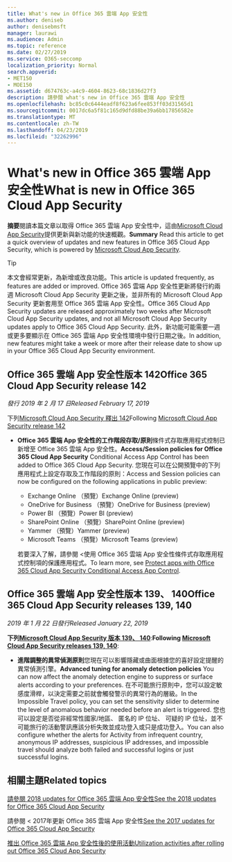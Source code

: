 ```yaml
---
title: What's new in Office 365 雲端 App 安全性
ms.author: deniseb
author: denisebmsft
manager: laurawi
ms.audience: Admin
ms.topic: reference
ms.date: 02/27/2019
ms.service: O365-seccomp
localization_priority: Normal
search.appverid:
- MET150
- MOE150
ms.assetid: d674763c-a4c9-4604-8623-68c1836d27f3
description: 請參閱 what's new in Office 365 雲端 App 安全性
ms.openlocfilehash: bc85c0c6444eadf8f623a6fee853ff03d31565d1
ms.sourcegitcommit: 0017dc6a5f81c165d9dfd88be39a6bb17856582e
ms.translationtype: MT
ms.contentlocale: zh-TW
ms.lasthandoff: 04/23/2019
ms.locfileid: "32262996"
---
```

# <a name="what-is-new-in-office-365-cloud-app-security"></a><span data-ttu-id="00283-103">What's new in Office 365 雲端 App 安全性</span><span class="sxs-lookup"><span data-stu-id="00283-103">What is new in Office 365 Cloud App Security</span></span>

<span data-ttu-id="00283-104">**摘要**閱讀本篇文章以取得 Office 365 雲端 App 安全性中，這由[Microsoft Cloud App Security](https://aka.ms/whatiscas)提供更新與新功能的快速概觀。</span><span class="sxs-lookup"><span data-stu-id="00283-104">**Summary** Read this article to get a quick overview of updates and new features in Office 365 Cloud App Security, which is powered by [Microsoft Cloud App Security](https://aka.ms/whatiscas).</span></span>
  
> [!TIP]
> <span data-ttu-id="00283-105">本文會經常更新，為新增或改良功能。</span><span class="sxs-lookup"><span data-stu-id="00283-105">This article is updated frequently, as features are added or improved.</span></span> <span data-ttu-id="00283-106">Office 365 雲端 App 安全性更新將發行約兩週 Microsoft Cloud App Security 更新之後，並非所有的 Microsoft Cloud App Security 更新套用至 Office 365 雲端 App 安全性。</span><span class="sxs-lookup"><span data-stu-id="00283-106">Office 365 Cloud App Security updates are released approximately two weeks after Microsoft Cloud App Security updates, and not all Microsoft Cloud App Security updates apply to Office 365 Cloud App Security.</span></span> <span data-ttu-id="00283-107">此外，新功能可能需要一週或更多要顯示在 Office 365 雲端 App 安全性環境中發行日期之後。</span><span class="sxs-lookup"><span data-stu-id="00283-107">In addition, new features might take a week or more after their release date to show up in your Office 365 Cloud App Security environment.</span></span>

## <a name="office-365-cloud-app-security-release-142"></a><span data-ttu-id="00283-108">Office 365 雲端 App 安全性版本 142</span><span class="sxs-lookup"><span data-stu-id="00283-108">Office 365 Cloud App Security release 142</span></span>

<span data-ttu-id="00283-109">*發行 2019 年 2 月 17 日*</span><span class="sxs-lookup"><span data-stu-id="00283-109">*Released February 17, 2019*</span></span>

<span data-ttu-id="00283-110">下列[Microsoft Cloud App Security 釋出 142](https://docs.microsoft.com/en-us/cloud-app-security/release-notes#cloud-app-security-release-142)</span><span class="sxs-lookup"><span data-stu-id="00283-110">Following  [Microsoft Cloud App Security release 142](https://docs.microsoft.com/en-us/cloud-app-security/release-notes#cloud-app-security-release-142)</span></span>

- <span data-ttu-id="00283-111">**Office 365 雲端 App 安全性的工作階段存取/原則**條件式存取應用程式控制已新增至 Office 365 雲端 App 安全性。</span><span class="sxs-lookup"><span data-stu-id="00283-111">**Access/Session policies for Office 365 Cloud App Security** Conditional Access App Control has been added to Office 365 Cloud App Security.</span></span> <span data-ttu-id="00283-112">您現在可以在公開預覽中的下列應用程式上設定存取及工作階段的原則：</span><span class="sxs-lookup"><span data-stu-id="00283-112">Access and Session policies can now be configured on the following applications in public preview:</span></span>
    - <span data-ttu-id="00283-113">Exchange Online （預覽）</span><span class="sxs-lookup"><span data-stu-id="00283-113">Exchange Online (preview)</span></span>
    - <span data-ttu-id="00283-114">OneDrive for Business （預覽）</span><span class="sxs-lookup"><span data-stu-id="00283-114">OneDrive for Business (preview)</span></span>
    - <span data-ttu-id="00283-115">Power BI （預覽）</span><span class="sxs-lookup"><span data-stu-id="00283-115">Power BI (preview)</span></span>
    - <span data-ttu-id="00283-116">SharePoint Online （預覽）</span><span class="sxs-lookup"><span data-stu-id="00283-116">SharePoint Online (preview)</span></span>
    - <span data-ttu-id="00283-117">Yammer （預覽）</span><span class="sxs-lookup"><span data-stu-id="00283-117">Yammer (preview)</span></span>
    - <span data-ttu-id="00283-118">Microsoft Teams （預覽）</span><span class="sxs-lookup"><span data-stu-id="00283-118">Microsoft Teams (preview)</span></span>

    <span data-ttu-id="00283-119">若要深入了解，請參閱 <<c0>使用 Office 365 雲端 App 安全性條件式存取應用程式控制項的保護應用程式。</span><span class="sxs-lookup"><span data-stu-id="00283-119">To learn more, see [Protect apps with Office 365 Cloud App Security Conditional Access App Control](ocas-conditional-access-app-control.md).</span></span>

## <a name="office-365-cloud-app-security-releases-139-140"></a><span data-ttu-id="00283-120">Office 365 雲端 App 安全性版本 139、 140</span><span class="sxs-lookup"><span data-stu-id="00283-120">Office 365 Cloud App Security releases 139, 140</span></span>

<span data-ttu-id="00283-121">*2019 年 1 月 22 日發行*</span><span class="sxs-lookup"><span data-stu-id="00283-121">*Released January 22, 2019*</span></span>

<span data-ttu-id="00283-122">**下列[Microsoft Cloud App Security 版本 139、 140](https://docs.microsoft.com/cloud-app-security/release-notes#cloud-app-security-release-139-140)**:</span><span class="sxs-lookup"><span data-stu-id="00283-122">**Following [Microsoft Cloud App Security releases 139, 140](https://docs.microsoft.com/cloud-app-security/release-notes#cloud-app-security-release-139-140)**:</span></span>

- <span data-ttu-id="00283-123">**進階調整的異常偵測原則**您現在可以影響隱藏或曲面根據您的喜好設定提醒的異常偵測引擎。</span><span class="sxs-lookup"><span data-stu-id="00283-123">**Advanced tuning for anomaly detection policies** You can now affect the anomaly detection engine to suppress or surface alerts according to your preferences.</span></span> <span data-ttu-id="00283-124">在不可能旅行原則中，您可以設定敏感度滑桿，以決定需要之前就會觸發警示的異常行為的層級。</span><span class="sxs-lookup"><span data-stu-id="00283-124">In the Impossible Travel policy, you can set the sensitivity slider to determine the level of anomalous behavior needed before an alert is triggered.</span></span> <span data-ttu-id="00283-125">您也可以設定是否從非經常性國家/地區、 匿名的 IP 位址、 可疑的 IP 位址，並不可能旅行的活動警訊應該分析失敗並成功登入或只是成功登入。</span><span class="sxs-lookup"><span data-stu-id="00283-125">You can also configure whether the alerts for Activity from infrequent country, anonymous IP addresses, suspicious IP addresses, and impossible travel should analyze both failed and successful logins or just successful logins.</span></span> 

## <a name="related-topics"></a><span data-ttu-id="00283-126">相關主題</span><span class="sxs-lookup"><span data-stu-id="00283-126">Related topics</span></span>

[<span data-ttu-id="00283-127">請參閱 2018 updates for Office 365 雲端 App 安全性</span><span class="sxs-lookup"><span data-stu-id="00283-127">See the 2018 updates for Office 365 Cloud App Security</span></span>](new-in-office-365-cas-2018.md)

<span data-ttu-id="00283-128"><b0>請參閱 < 2017年更新 Office 365 雲端 App 安全性</b0></span><span class="sxs-lookup"><span data-stu-id="00283-128">[See the 2017 updates for Office 365 Cloud App Security](new-in-office-365-cas-2017.md)</span></span>
    
[<span data-ttu-id="00283-129">推出 Office 365 雲端 App 安全性後的使用活動</span><span class="sxs-lookup"><span data-stu-id="00283-129">Utilization activities after rolling out Office 365 Cloud App Security</span></span>](utilization-activities-for-ocas.md)